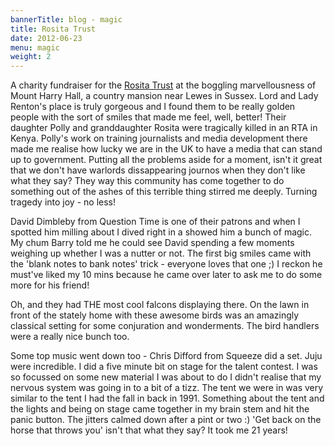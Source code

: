```yaml
---
bannerTitle: blog - magic
title: Rosita Trust
date: 2012-06-23
menu: magic
weight: 2
---
```



A charity fundraiser for the [Rosita Trust](http://www.rositatrust.org/) at the
boggling marvellousness of Mount Harry Hall, a country mansion near Lewes in
Sussex. Lord and Lady Renton's place is truly gorgeous and I found them to be
really golden people with the sort of smiles that made me feel, well, better!
Their daughter Polly and granddaughter Rosita were tragically killed in an RTA
in Kenya. Polly's work on training journalists and media development there made
me realise how lucky we are in the UK to have a media that can stand up to
government. Putting all the problems aside for a moment, isn't it great that we
don't have warlords dissappearing journos when they don't like what they say?
They way this community has come together to do something out of the ashes of
this terrible thing stirred me deeply. Turning tragedy into joy - no less!  

David Dimbleby from Question Time is one of their patrons and when I spotted
him milling about I dived right in a showed him a bunch of magic. My chum Barry
told me he could see David spending a few moments weighing up whether I was a
nutter or not. The first big smiles came with the 'blank notes to bank notes'
trick - everyone loves that one ;) I reckon he must've liked my 10 mins because
he came over later to ask me to do some more for his friend!  

Oh, and they had THE most cool falcons displaying there. On the lawn in front
of the stately home with these awesome birds was an amazingly classical setting
for some conjuration and wonderments. The bird handlers were a really nice
bunch too.  

Some top music went down too - Chris Difford from Squeeze did a set. Juju were
incredible. I did a five minute bit on stage for the talent contest. I was so
focussed on some new material I was about to do I didn't realise that my
nervous system was going in to a bit of a tizz. The tent we were in was very
similar to the tent I had the fall in back in 1991. Something about the tent
and the lights and being on stage came together in my brain stem and hit the
panic button. The jitters calmed down after a pint or two :) 'Get back on the
horse that throws you' isn't that what they say? It took me 21 years!  
